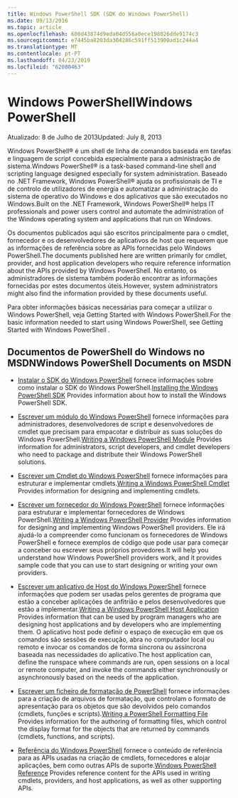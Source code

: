 ```yaml
---
title: Windows PowerShell SDK (SDK do Windows PowerShell)
ms.date: 09/13/2016
ms.topic: article
ms.openlocfilehash: 600d43874d9eda04d556a0ece198026dde9174c3
ms.sourcegitcommit: e7445ba8203da304286c591ff513900ad1c244a4
ms.translationtype: MT
ms.contentlocale: pt-PT
ms.lasthandoff: 04/23/2019
ms.locfileid: "62080463"
---
```

# <a name="windows-powershell"></a><span data-ttu-id="d64d7-102">Windows PowerShell</span><span class="sxs-lookup"><span data-stu-id="d64d7-102">Windows PowerShell</span></span>

<span data-ttu-id="d64d7-103">Atualizado: 8 de Julho de 2013</span><span class="sxs-lookup"><span data-stu-id="d64d7-103">Updated: July 8, 2013</span></span>

<span data-ttu-id="d64d7-104">Windows PowerShell® é um shell de linha de comandos baseada em tarefas e linguagem de script concebida especialmente para a administração de sistema.</span><span class="sxs-lookup"><span data-stu-id="d64d7-104">Windows PowerShell® is a task-based command-line shell and scripting language designed especially for system administration.</span></span> <span data-ttu-id="d64d7-105">Baseado no .NET Framework, Windows PowerShell® ajuda os profissionais de TI e de controlo de utilizadores de energia e automatizar a administração do sistema de operativo do Windows e dos aplicativos que são executados no Windows.</span><span class="sxs-lookup"><span data-stu-id="d64d7-105">Built on the .NET Framework, Windows PowerShell® helps IT professionals and power users control and automate the administration of the Windows operating system and applications that run on Windows.</span></span>

<span data-ttu-id="d64d7-106">Os documentos publicados aqui são escritos principalmente para o cmdlet, fornecedor e os desenvolvedores de aplicativos de host que requerem que as informações de referência sobre as APIs fornecidas pelo Windows PowerShell.</span><span class="sxs-lookup"><span data-stu-id="d64d7-106">The documents published here are written primarily for cmdlet, provider, and host application developers who require reference information about the APIs provided by Windows PowerShell.</span></span>
<span data-ttu-id="d64d7-107">No entanto, os administradores de sistema também poderão encontrar as informações fornecidas por estes documentos úteis.</span><span class="sxs-lookup"><span data-stu-id="d64d7-107">However, system administrators might also find the information provided by these documents useful.</span></span>

<span data-ttu-id="d64d7-108">Para obter informações básicas necessárias para começar a utilizar o Windows PowerShell, veja Getting Started with Windows PowerShell.</span><span class="sxs-lookup"><span data-stu-id="d64d7-108">For the basic information needed to start using Windows PowerShell, see Getting Started with Windows PowerShell .</span></span>

## <a name="windows-powershell-documents-on-msdn"></a><span data-ttu-id="d64d7-109">Documentos de PowerShell do Windows no MSDN</span><span class="sxs-lookup"><span data-stu-id="d64d7-109">Windows PowerShell Documents on MSDN</span></span>

- <span data-ttu-id="d64d7-110">[Instalar o SDK do Windows PowerShell](https://msdn.microsoft.com/en-us/library/ff458115.aspx) fornece informações sobre como instalar o SDK do Windows PowerShell.</span><span class="sxs-lookup"><span data-stu-id="d64d7-110">[Installing the Windows PowerShell SDK](https://msdn.microsoft.com/en-us/library/ff458115.aspx) Provides information about how to install the Windows PowerShell SDK.</span></span>

- <span data-ttu-id="d64d7-111">[Escrever um módulo do Windows PowerShell](./module/writing-a-windows-powershell-module.md) fornece informações para administradores, desenvolvedores de script e desenvolvedores de cmdlet que precisam para empacotar e distribuir as suas soluções do Windows PowerShell.</span><span class="sxs-lookup"><span data-stu-id="d64d7-111">[Writing a Windows PowerShell Module](./module/writing-a-windows-powershell-module.md) Provides information for administrators, script developers, and cmdlet developers who need to package and distribute their Windows PowerShell solutions.</span></span>

- <span data-ttu-id="d64d7-112">[Escrever um Cmdlet do Windows PowerShell](./cmdlet/writing-a-windows-powershell-cmdlet.md) fornece informações para estruturar e implementar cmdlets.</span><span class="sxs-lookup"><span data-stu-id="d64d7-112">[Writing a Windows PowerShell Cmdlet](./cmdlet/writing-a-windows-powershell-cmdlet.md) Provides information for designing and implementing cmdlets.</span></span>

- <span data-ttu-id="d64d7-113">[Escrever um fornecedor do Windows PowerShell](./provider/writing-a-windows-powershell-provider.md) fornece informações para estruturar e implementar fornecedores de Windows PowerShell.</span><span class="sxs-lookup"><span data-stu-id="d64d7-113">[Writing a Windows PowerShell Provider](./provider/writing-a-windows-powershell-provider.md) Provides information for designing and implementing Windows PowerShell providers.</span></span> <span data-ttu-id="d64d7-114">Ele irá ajudá-lo a compreender como funcionam os fornecedores de Windows PowerShell e fornece exemplos de código que pode usar para começar a conceber ou escrever seus próprios provedores.</span><span class="sxs-lookup"><span data-stu-id="d64d7-114">It will help you understand how Windows PowerShell providers work, and it provides sample code that you can use to start designing or writing your own providers.</span></span>

- <span data-ttu-id="d64d7-115">[Escrever um aplicativo de Host do Windows PowerShell](./hosting/writing-a-windows-powershell-host-application.md) fornece informações que podem ser usadas pelos gerentes de programa que estão a conceber aplicações de anfitrião e pelos desenvolvedores que estão a implementar.</span><span class="sxs-lookup"><span data-stu-id="d64d7-115">[Writing a Windows PowerShell Host Application](./hosting/writing-a-windows-powershell-host-application.md) Provides information that can be used by program managers who are designing host applications and by developers who are implementing them.</span></span> <span data-ttu-id="d64d7-116">O aplicativo host pode definir o espaço de execução em que os comandos são sessões de execução, abra no computador local ou remoto e invocar os comandos de forma síncrona ou assíncrona baseada nas necessidades do aplicativo.</span><span class="sxs-lookup"><span data-stu-id="d64d7-116">The host application can, define the runspace where commands are run, open sessions on a local or remote computer, and invoke the commands either synchronously or asynchronously based on the needs of the application.</span></span>

- <span data-ttu-id="d64d7-117">[Escrever um ficheiro de formatação de PowerShell](./format/writing-a-powershell-formatting-file.md) fornece informações para a criação de arquivos de formatação, que controlam o formato de apresentação para os objetos que são devolvidos pelo comandos (cmdlets, funções e scripts).</span><span class="sxs-lookup"><span data-stu-id="d64d7-117">[Writing a PowerShell Formatting File](./format/writing-a-powershell-formatting-file.md) Provides information for the authoring of formatting files, which control the display format for the objects that are returned by commands (cmdlets, functions, and scripts).</span></span>

- <span data-ttu-id="d64d7-118">[Referência do Windows PowerShell](./windows-powershell-reference.md) fornece o conteúdo de referência para as APIs usadas na criação de cmdlets, fornecedores e alojar aplicações, bem como outras APIs de suporte.</span><span class="sxs-lookup"><span data-stu-id="d64d7-118">[Windows PowerShell Reference](./windows-powershell-reference.md) Provides reference content for the APIs used in writing cmdlets, providers, and host applications, as well as other supporting APIs.</span></span>
